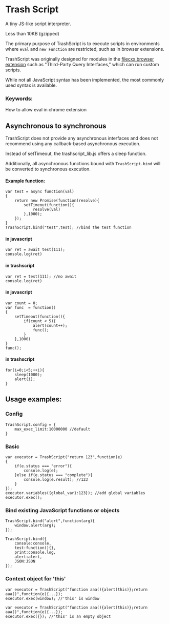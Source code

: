 # Trash Script

A tiny JS-like script interpreter.

Less than 10KB (gzipped)

The primary purpose of TrashScript is to execute scripts in environments where ```eval``` and ```new Function``` are restricted, such as in browser extensions.

TrashScript was originally designed for modules in the
[filecxx browser extension](https://github.com/filecxx/FileCentipede) such as "Third-Party Query Interfaces," which can run custom scripts.

While not all JavaScript syntax has been implemented, the most commonly used syntax is available.

### Keywords:
How to allow eval in chrome extension

## Asynchronous to synchronous
TrashScript does not provide any asynchronous interfaces and does not recommend using any callback-based asynchronous execution. 

Instead of setTimeout, the trashscript_lib.js offers a sleep function. 

Additionally, all asynchronous functions bound with ```TrashScript.bind``` will be converted to synchronous execution.

#### Example function:
```
var test = async function(val)
{
    return new Promise(function(resolve){
        setTimeout(function(){
            resolve(val)
        },1000);
    });
}
TrashScript.bind("test",test); //bind the test function
```

#### in javascript
```
var ret = await test(111);
console.log(ret)
```

#### in trashscript
```
var ret = test(111); //no await
console.log(ret)
```

#### in javascript
```
var count = 0;
var func  = function()
{
    setTimeout(function(){
        if(count < 5){
            alert(count++);
            func();
        }
    },1000)
}
func();
```

#### in trashscript
```
for(i=0;i<5;++i){
    sleep(1000);
    alert(i);
}
```


## Usage examples:

### Config
```
TrashScript.config = {
    max_exec_limit:10000000 //default
}
```

### Basic
```
var executor = TrashScript("return 123",function(e)
{
    if(e.status === "error"){
        console.log(e);
    }else if(e.status === "complete"){
        console.log(e.result); //123
    }
});
executor.variables({global_var1:123}); //add global variables
executor.exec();
```

### Bind existing JavaScript functions or objects
```
TrashScript.bind("alert",function(arg){
    window.alert(arg);
});
```
```
TrashScript.bind({
    console:console,
    test:function(){},
    print:console.log,
    alert:alert,
    JSON:JSON
});
```

### Context object for 'this'
```
var executor = TrashScript("function aaa(){alert(this)};return aaa()",function(e){...});
executor.exec(window); //'this' is window
```
```
var executor = TrashScript("function aaa(){alert(this)};return aaa()",function(e){...});
executor.exec({}); //'this' is an empty object
```
